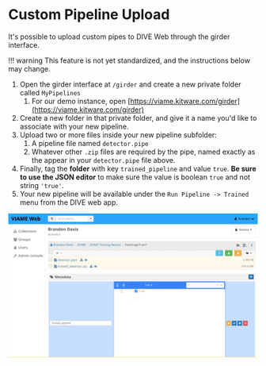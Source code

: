 # Custom Pipeline Upload

It's possible to upload custom pipes to DIVE Web through the girder interface.

!!! warning
    This feature is not yet standardized, and the instructions below may change.

1. Open the girder interface at `/girder` and create a new private folder called `MyPipelines`
    1. For our demo instance, open [https://viame.kitware.com/girder](https://viame.kitware.com/girder)
1. Create a new folder in that private folder, and give it a name you'd like to associate with your new pipeline.
1. Upload two or more files inside your new pipeline subfolder:
    1. A pipeline file named `detector.pipe`
    1. Whatever other `.zip` files are required by the pipe, named exactly as the appear in your `detector.pipe` file above.
1. Finally, tag the **folder** with key `trained_pipeline` and value `true`. **Be sure to use the JSON editor** to make sure the value is boolean `true` and not string `'true'`.
1. Your new pipeline will be available under the `Run Pipeline -> Trained` menu from the DIVE web app.

![Upload Pipeline](images/Misc/UploadPipeline.png)
